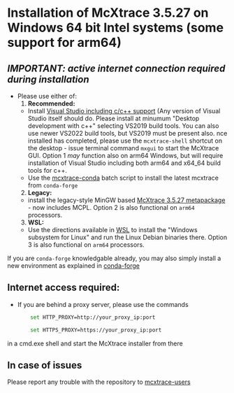 # Installation of McXtrace 3.5.27 on Windows 64 bit Intel systems (some support for arm64)
## *IMPORTANT: active internet connection required during installation*

* Please use either of:
  1. **Recommended:**
    * Install [Visual Studio including c/c++ support](https://learn.microsoft.com/en-us/cpp/build/building-on-the-command-line?view=msvc-170#download-and-install-the-tools) (Any version of Visual Studio itself should do. Please install at minumum "Desktop development with c++" selecting VS2019 build tools. You can also use newer VS2022 build tools, but VS2019 must be present also. nce installed has completed, please use the `mcxtrace-shell` shortcut on the desktop - issue terminal command `mxgui` to start the McXtrace GUI. Option 1 *may* function also on arm64 Windows, but will require installation of Visual Studio including both arm64 and x64_64 build tools for c++.
	* Use the [mcxtrace-conda](mcxtrace-conda.bat) batch script to install the latest mcxtrace from `conda-forge` 
  2. **Legacy:**
    * install the legacy-style MinGW based [McXtrace 3.5.27 metapackage](https://download.mcxtrace.org/mcxtrace-3.5.27/Windows/McXtrace-Metapackage-3.5.27-win64.exe) - now includes MCPL. Option 2 is also functional on `arm64` processors.
  3. **WSL:**
    * Use the directions available in [WSL](WSL/README.md) to install the "Windows subsystem for Linux" and run the Linux Debian binaries there.  Option 3 is also functional on `arm64` processors.
 
If you are `conda-forge` knowledgable already, you may also simply install a new environment as explained in [conda-forge](../conda/README.md)

## Internet access required:
* If you are behind a proxy server, please use the commands
	```bash
		set HTTP_PROXY=http://your_proxy_ip:port
	```
	```bash
		set HTTPS_PROXY=https://your_proxy_ip:port
	```
in a cmd.exe shell and start the McXtrace installer from there	

## In case of issues
Please report any trouble with the repository to [mcxtrace-users](mailto:mcxtrace-users@mcxtrace.org)


